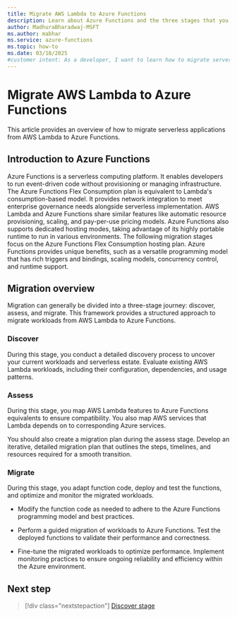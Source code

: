 ```yaml
---
title: Migrate AWS Lambda to Azure Functions
description: Learn about Azure Functions and the three stages that you need to complete to migrate serverless applications from AWS Lambda to Azure Functions.
author: MadhuraBharadwaj-MSFT
ms.author: mabhar
ms.service: azure-functions
ms.topic: how-to
ms.date: 03/18/2025
#customer intent: As a developer, I want to learn how to migrate serverless applications from AWS Lambda to Azure Functions so that I can make the transition efficiently.
--- 
```


# Migrate AWS Lambda to Azure Functions

This article provides an overview of how to migrate serverless applications from AWS Lambda to Azure Functions.

## Introduction to Azure Functions 

Azure Functions is a serverless computing platform. It enables developers to run event-driven code without provisioning or managing infrastructure. The Azure Functions Flex Consumption plan is equivalent to Lambda's consumption-based model. It provides network integration to meet enterprise governance needs alongside serverless implementation. AWS Lambda and Azure Functions share similar features like automatic resource provisioning, scaling, and pay-per-use pricing models. Azure Functions also supports dedicated hosting modes, taking advantage of its highly portable runtime to run in various environments. The following migration stages focus on the Azure Functions Flex Consumption hosting plan. Azure Functions provides unique benefits, such as a versatile programming model that has rich triggers and bindings, scaling models, concurrency control, and runtime support. 

## Migration overview

Migration can generally be divided into a three-stage journey: discover, assess, and migrate. This framework provides a structured approach to migrate workloads from AWS Lambda to Azure Functions.

### Discover

During this stage, you conduct a detailed discovery process to uncover your current workloads and serverless estate. Evaluate existing AWS Lambda workloads, including their configuration, dependencies, and usage patterns. 

### Assess

During this stage, you map AWS Lambda features to Azure Functions equivalents to ensure compatibility. You also map AWS services that Lambda depends on to corresponding Azure services. 

You should also create a migration plan during the assess stage. Develop an iterative, detailed migration plan that outlines the steps, timelines, and resources required for a smooth transition.

### Migrate 

During this stage, you adapt function code, deploy and test the functions, and optimize and monitor the migrated workloads. 

- Modify the function code as needed to adhere to the Azure Functions programming model and best practices.

- Perform a guided migration of workloads to Azure Functions. Test the deployed functions to validate their performance and correctness.

- Fine-tune the migrated workloads to optimize performance. Implement monitoring practices to ensure ongoing reliability and efficiency within the Azure environment. 

## Next step

> [!div class="nextstepaction"]
> [Discover stage](lambda-functions-migration-discover.md)